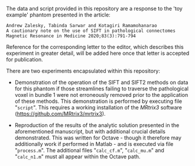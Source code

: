 The data and script provided in this repository are a response to the 'toy example' phantom presented in the article:

    Andrew Zalesky, Tabinda Sarwar and Kotagiri Ramamohanarao
    A cautionary note on the use of SIFT in pathological connectomes
    Magnetic Resonance in Medicine 2020;83(3):791-794

Reference for the corresponding letter to the editor, which describes this experiment in greater detail, will be added here once that letter is accepted for publication.

There are two experiments encapsulated within this repository:

-   Demonstration of the operation of the SIFT and SIFT2 methods on data for this phantom if those streamlines failing to traverse the pathological voxel in bundle 1 were not erroneously removed prior to the application of these methods. This demonstration is performed by executing file "`script`". This requires a working installation of the *MRtrix3* software (https://github.com/MRtrix3/mrtrix3).

-   Reproduction of the results of the analytic solution presented in the aforementioned manuscript, but with additional crucial details demonstrated. This was written for Octave - though it therefore may additionally work if performed in Matlab - and is executed via file "`process.m`". The additional files "`calc_cf.m`", "`calc_mu.m`" and "`calc_n1.m`" must all appear within the Octave path.
